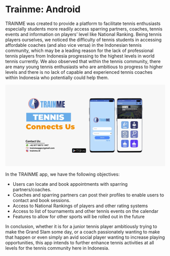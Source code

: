 # Trainme: Android
TRAINME was created to provide a platform to facilitate tennis enthusiasts especially students more readily access sparring partners, coaches, tennis events and information on players’ level like National Ranking. Being tennis players ourselves, we noticed the difficulty of tennis students in accessing affordable coaches (and also vice versa) in the Indonesian tennis community, which may be a leading reason for the lack of professional tennis players from Indonesia progressing to the highest levels in world tennis currently. We also observed that within the tennis community, there are many young tennis enthusiasts who are ambitious to progress to higher levels and there is no lack of capable and experienced tennis coaches within Indonesia who potentially could
help them.

<img src="media/IMG-20190710-WA0015.jpg" />

In the TRAINME app, we have the following objectives:
- Users can locate and book appointments with sparring partners/coaches.
- Coaches and sparring partners can post their profiles to enable users to contact and book sessions.
- Access to National Rankings of players and other rating systems
- Access to list of tournaments and other tennis events on the calendar
- Features to allow for other sports will be rolled out in the future

In conclusion, whether it is for a junior tennis player ambitiously trying to make the Grand Slam some day, or a coach passionately wanting to make that happen or even simply an avid social player wanting to increase playing opportunities, this app intends to further enhance tennis activities at all levels for the tennis community here in Indonesia.
